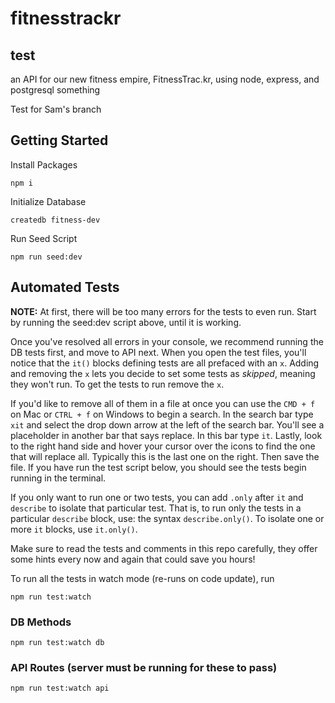 # fitnesstrackr
## test

an API for our new fitness empire, FitnessTrac.kr, using node, express, and postgresql something

Test for Sam's branch

## Getting Started

Install Packages

    npm i

Initialize Database

    createdb fitness-dev

Run Seed Script

    npm run seed:dev

## Automated Tests

**NOTE:** At first, there will be too many errors for the tests to even run. Start by running the seed:dev script above, until it is working.

Once you've resolved all errors in your console, we recommend running the DB tests first, and move to API next. When you open the test files, you'll notice that the `it()` blocks defining tests are all prefaced with an `x`. Adding and removing the `x` lets you decide to set some tests as _skipped_, meaning they won't run. To get the tests to run remove the `x`.

If you'd like to remove all of them in a file at once you can use the `CMD + f` on Mac or `CTRL + f` on Windows to begin a search. In the search bar type `xit` and select the drop down arrow at the left of the search bar. You'll see a placeholder in another bar that says replace. In this bar type `it`. Lastly, look to the right hand side and hover your cursor over the icons to find the one that will replace all. Typically this is the last one on the right. Then save the file. If you have run the test script below, you should see the tests begin running in the terminal.

If you only want to run one or two tests, you can add `.only` after `it` and `describe` to isolate that particular test. That is, to run only the tests in a particular `describe` block, use: the syntax `describe.only()`. To isolate one or more `it` blocks, use `it.only()`.

Make sure to read the tests and comments in this repo carefully, they offer some hints every now and again that could save you hours!

To run all the tests in watch mode (re-runs on code update), run

    npm run test:watch

### DB Methods

    npm run test:watch db

### API Routes (server must be running for these to pass)

    npm run test:watch api
